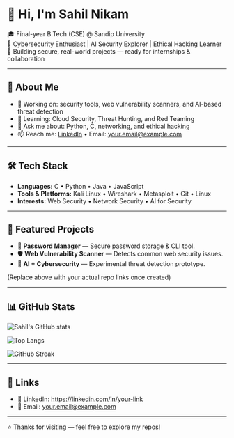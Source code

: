# 👋 Hi, I'm Sahil Nikam

🎓 Final-year B.Tech (CSE) @ Sandip University  
🔐 Cybersecurity Enthusiast | AI Security Explorer | Ethical Hacking Learner  
🚀 Building secure, real-world projects — ready for internships & collaboration

---

## 🌟 About Me
- 🔭 Working on: security tools, web vulnerability scanners, and AI-based threat detection  
- 🌱 Learning: Cloud Security, Threat Hunting, and Red Teaming  
- 💬 Ask me about: Python, C, networking, and ethical hacking  
- 📫 Reach me: [LinkedIn](https://linkedin.com/in/your-link) • Email: your.email@example.com

---

## 🛠️ Tech Stack
- **Languages:** C • Python • Java • JavaScript  
- **Tools & Platforms:** Kali Linux • Wireshark • Metasploit • Git • Linux  
- **Interests:** Web Security • Network Security • AI for Security

---

## 🚀 Featured Projects
- 🔐 **Password Manager** — Secure password storage & CLI tool.  
- 🛡️ **Web Vulnerability Scanner** — Detects common web security issues.  
- 🤖 **AI + Cybersecurity** — Experimental threat detection prototype.

(Replace above with your actual repo links once created)

---

## 📊 GitHub Stats
![Sahil's GitHub stats](https://github-readme-stats.vercel.app/api?username=sahilnikam2410&show_icons=true&theme=radical)

![Top Langs](https://github-readme-stats.vercel.app/api/top-langs/?username=sahilnikam2410&layout=compact&theme=radical)

![GitHub Streak](https://github-readme-streak-stats.herokuapp.com/?user=sahilnikam2410&theme=radical)

---

## 🔗 Links
- 🔸 LinkedIn: https://linkedin.com/in/your-link  
- 🔸 Email: your.email@example.com

---

⭐️ Thanks for visiting — feel free to explore my repos!

<!--
**sahilnikam2410/sahilnikam2410** is a ✨ _special_ ✨ repository because its `README.md` (this file) appears on your GitHub profile.

Here are some ideas to get you started:

- 🔭 I’m currently working on ...
- 🌱 I’m currently learning ...
- 👯 I’m looking to collaborate on ...
- 🤔 I’m looking for help with ...
- 💬 Ask me about ...
- 📫 How to reach me: ...
- 😄 Pronouns: ...
- ⚡ Fun fact: ...
-->
